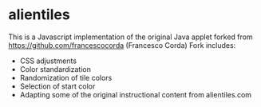 # alientiles
This is a Javascript implementation of the original Java applet forked from https://github.com/francescocorda (Francesco Corda)
Fork includes:
* CSS adjustments
* Color standardization
* Randomization of tile colors
* Selection of start color
* Adapting some of the original instructional content from alientiles.com
